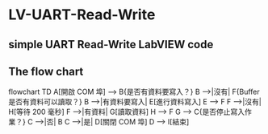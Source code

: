 # LV-UART-Read-Write
## simple UART Read-Write LabVIEW code

## The flow chart
flowchart TD
    A[開啟 COM 埠] --> B{是否有資料要寫入？}
    B -->|沒有| F{Buffer 是否有資料可以讀取？}
    B -->|有資料要寫入| E[進行資料寫入]
    E --> F
    F -->|沒有| H[等待 200 毫秒]
    F -->|有資料| G[讀取資料]
    H --> F
    G --> C{是否停止寫入作業？}
    C -->|否| B
    C -->|是| D[關閉 COM 埠]
    D --> I[結束]
